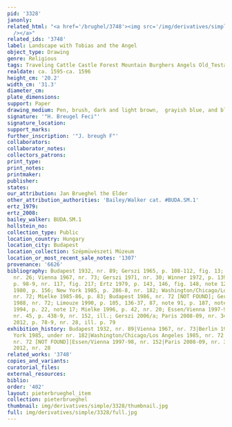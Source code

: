 ```yaml
---
pid: '3328'
janonly: 
related_html: "<a href='/brughel/3748'><img src='/img/derivatives/simple/3748/thumbnail.jpg'
  /></a>"
related_ids: '3748'
label: Landscape with Tobias and the Angel
object_type: Drawing
genre: Religious
tags: Traveling Cattle Castle Forest Mountain Burghers Angels Old_Testament
realdate: ca. 1595-ca. 1596
height_cm: '20.2'
width_cm: '31.3'
diameter_cm: 
plate_dimensions: 
support: Paper
drawing_medium: Pen, brush, dark and light brown,  grayish blue, and blue ink
signature: '"H. Breugel Feci"'
signature_location: 
support_marks: 
further_inscription: '"J. breugh F"'
collaborators: 
collaborator_notes: 
collectors_patrons: 
print_type: 
print_notes: 
printmaker: 
publisher: 
states: 
our_attribution: Jan Brueghel the Elder
other_attribution_authorities: 'Bailey/Walker cat. #BUDA.SM.1'
ertz_1979: 
ertz_2008: 
bailey_walker: BUDA.SM.1
hollstein_no: 
collection_type: Public
location_country: Hungary
location_city: Budapest
location_collection: Szépmüvészeti Múzeum
location_or_most_recent_sale_notes: '1307'
provenance: '6626'
bibliography: Budapest 1932, nr. 89; Gerszi 1965, p. 108-112, fig. 13; Gerszi 1967,
  nr. 26; Vienna 1967, nr. 73; Gerszi 1971, nr. 30; Winner 1972, p. 139; Berlin 1975,
  p. 98-9, nr. 117, fig. 217; Ertz 1979, p. 143, 146, fig. 148, note 125; Brussels
  1980, p. 156; New York 1985, p. 286-8, nr. 182; Washington/Chicago/Los Angeles 1985,
  nr. 72; Mielke 1985-86, p. 83; Budapest 1986, nr. 72 [NOT FOUND]; Gerszi and Bodnár
  1988, nr. 72; Limouze 1990, p. 105, 136-37, 87, note 91, p. 187, note 244; Mielke
  1994, p. 22, note 17; Mielke 1996, p. 42, nr. 20; Essen/Vienna 1997-98, p. 34-6,
  nr. 45, p. 438-9, nr. 152, ill.; Gerszi 2006/a; Paris 2008-09, nr. 34; Budapest
  2012, p. 78-9, nr. 28, ill. p. 79
exhibition_history: Budapest 1932, nr. 89|Vienna 1967, nr. 73|Berlin 1975, nr. 117|New
  York 1985, under nr. 182|Washington/Chicago/Los Angeles 1985, nr. 72|Budapest 1986,
  nr. 72 [NOT FOUND]|Essen/Vienna 1997-98, nr. 152|Paris 2008-09, nr. 34|Budapest
  2012, nr. 28
related_works: '3748'
copies_and_variants: 
curatorial_files: 
external_resources: 
biblio: 
order: '402'
layout: pieterbrueghel_item
collection: pieterbrueghel
thumbnail: img/derivatives/simple/3328/thumbnail.jpg
full: img/derivatives/simple/3328/full.jpg
---
```


